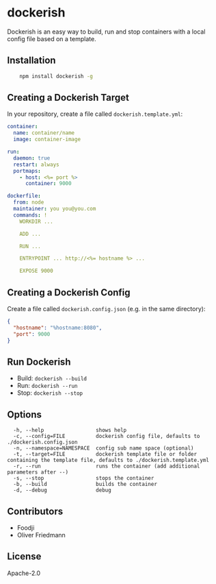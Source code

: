 # dockerish

Dockerish is an easy way to build, run and stop containers with a local config file based on a template.


## Installation


```bash
	npm install dockerish -g
```


## Creating a Dockerish Target

In your repository, create a file called `dockerish.template.yml`:
```yaml
container:
  name: container/name
  image: container-image

run:
  daemon: true
  restart: always
  portmaps:
    - host: <%= port %>
      container: 9000

dockerfile:
  from: node
  maintainer: you you@you.com
  commands: !
    WORKDIR ...

    ADD ...

    RUN ...

    ENTRYPOINT ... http://<%= hostname %> ...

    EXPOSE 9000
```


## Creating a Dockerish Config

Create a file called `dockerish.config.json` (e.g. in the same directory):
```json
{
  "hostname": "%hostname:8080",
  "port": 9000
}
```

## Run Dockerish

- Build: `dockerish --build`
- Run: `dockerish --run`
- Stop: `dockerish --stop`


## Options
```
  -h, --help                 shows help
  -c, --config=FILE          dockerish config file, defaults to ./dockerish.config.json
  -n, --namespace=NAMESPACE  config sub name space (optional)
  -t, --target=FILE          dockerish template file or folder containing the template file, defaults to ./dockerish.template.yml
  -r, --run                  runs the container (add additional parameters after --)
  -s, --stop                 stops the container
  -b, --build                builds the container
  -d, --debug                debug
```



## Contributors

- Foodji
- Oliver Friedmann


## License

Apache-2.0

